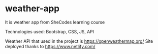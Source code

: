 # weather-app
It is weather app from SheCodes learning course

Technologies used: Bootstrap, CSS, JS, API

Weather API that used in the project is  https://openweathermap.org/
Site deployed thanks to https://www.netlify.com/
